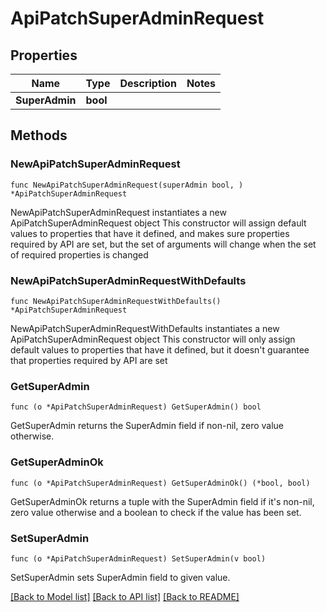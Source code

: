 # ApiPatchSuperAdminRequest

## Properties

Name | Type | Description | Notes
------------ | ------------- | ------------- | -------------
**SuperAdmin** | **bool** |  | 

## Methods

### NewApiPatchSuperAdminRequest

`func NewApiPatchSuperAdminRequest(superAdmin bool, ) *ApiPatchSuperAdminRequest`

NewApiPatchSuperAdminRequest instantiates a new ApiPatchSuperAdminRequest object
This constructor will assign default values to properties that have it defined,
and makes sure properties required by API are set, but the set of arguments
will change when the set of required properties is changed

### NewApiPatchSuperAdminRequestWithDefaults

`func NewApiPatchSuperAdminRequestWithDefaults() *ApiPatchSuperAdminRequest`

NewApiPatchSuperAdminRequestWithDefaults instantiates a new ApiPatchSuperAdminRequest object
This constructor will only assign default values to properties that have it defined,
but it doesn't guarantee that properties required by API are set

### GetSuperAdmin

`func (o *ApiPatchSuperAdminRequest) GetSuperAdmin() bool`

GetSuperAdmin returns the SuperAdmin field if non-nil, zero value otherwise.

### GetSuperAdminOk

`func (o *ApiPatchSuperAdminRequest) GetSuperAdminOk() (*bool, bool)`

GetSuperAdminOk returns a tuple with the SuperAdmin field if it's non-nil, zero value otherwise
and a boolean to check if the value has been set.

### SetSuperAdmin

`func (o *ApiPatchSuperAdminRequest) SetSuperAdmin(v bool)`

SetSuperAdmin sets SuperAdmin field to given value.



[[Back to Model list]](../README.md#documentation-for-models) [[Back to API list]](../README.md#documentation-for-api-endpoints) [[Back to README]](../README.md)


